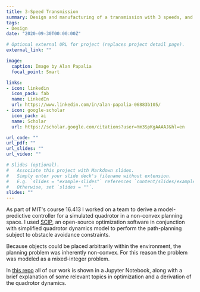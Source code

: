```yaml
---
title: 3-Speed Transmission
summary: Design and manufacturing of a transmission with 3 speeds, and idle, and reverse
tags:
- Design
date: "2020-09-30T00:00:00Z"

# Optional external URL for project (replaces project detail page).
external_link: ""

image:
  caption: Image by Alan Papalia
  focal_point: Smart

links:
- icon: linkedin
  icon_pack: fab
  name: LinkedIn
  url: https://www.linkedin.com/in/alan-papalia-06883b105/
- icon: google-scholar
  icon_pack: ai
  name: Scholar
  url: https://scholar.google.com/citations?user=Ym3SpKgAAAAJ&hl=en

url_code: ""
url_pdf: ""
url_slides: ""
url_video: ""

# Slides (optional).
#   Associate this project with Markdown slides.
#   Simply enter your slide deck's filename without extension.
#   E.g. `slides = "example-slides"` references `content/slides/example-slides.md`.
#   Otherwise, set `slides = ""`.
slides: ""
---
```


As part of MIT's course 16.413 I worked on a team to derive a model-predictive controller for a simulated quadrotor in a non-convex planning space. I used <a href="https://scip.zib.de/"> SCIP</a>, an open-source optimization software in conjunction with simplified quadrotor dynamics model to perform the path-planning subject to obstacle avoidance constraints.

Because objects could be placed arbitrarily within the environment, the planning problem was inherently non-convex. For this reason the problem was modeled as a mixed-integer problem.

In <a href="https://github.com/alanpapalia/miqcp-planning"> this repo</a> all of our work is shown in a Jupyter Notebook, along with a brief explanation of some relevant topics in optimization and a derivation of the quadrotor dynamics.
